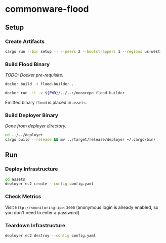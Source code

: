 # commonware-flood

## Setup

### Create Artifacts

```bash
cargo run --bin setup -- --peers 2 --bootstrappers 1 --regions us-west-2,us-east-1 --instance-type t4g.small --storage-size 10 --storage-class gp2 --dashboard dashboard.json --output assets
```

### Build Flood Binary

_TODO: Docker pre-requisite._

```bash
docker build -t flood-builder .
```

```bash
docker run -it -v ${PWD}/../..:/monorepo flood-builder
```

Emitted binary `flood` is placed in `assets`.

### Build Deployer Binary

_Done from deployer directory._

```bash
cd ../../deployer
cargo build --release && mv ../target/release/deployer ~/.cargo/bin/
```

## Run

### Deploy Infrastructure

```bash
cd assets
deployer ec2 create --config config.yaml
```

### Check Metrics

Visit `http://<monitoring-ip>:3000` (anonymous login is already enabled, so you don't need to enter a password)

### Teardown Infrastructure

```bash
deployer ec2 destroy --config config.yaml
```